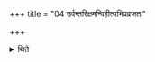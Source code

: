+++
title = "04 उर्वन्तरिक्षमन्विहीत्यभिप्रव्रजतः"

+++

<details><summary>थिते</summary>

4. With urvantarikṣamanvihi... they go forth. (continuously).  

</details>
